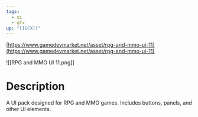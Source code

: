 ```yaml
---
tags:
  - ui
  - gfx
up: "[[GFX]]"
---
```

[https://www.gamedevmarket.net/asset/rpg-and-mmo-ui-11](https://www.gamedevmarket.net/asset/rpg-and-mmo-ui-11)

![[RPG and MMO UI 11.png]]

# Description
A UI pack designed for RPG and MMO games. Includes buttons, panels, and other UI elements.
